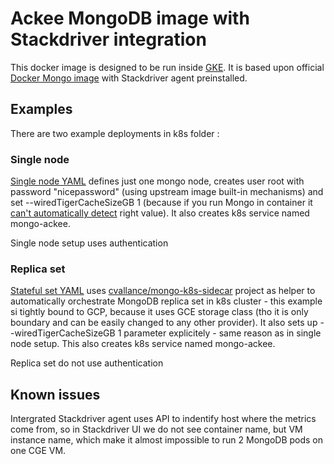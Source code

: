 # Ackee MongoDB image with Stackdriver integration

This docker image is designed to be run inside [GKE](https://cloud.google.com/kubernetes-engine/). It is based upon official [Docker Mongo image](https://hub.docker.com/_/mongo/) with Stackdriver agent preinstalled.

## Examples

There are two example deployments in k8s folder :

### Single node

[Single node YAML](k8s/mongo-ackee.yaml) defines just one mongo node, creates user root with password "nicepassword" (using upstream image built-in mechanisms) and set --wiredTigerCacheSizeGB 1 (because if you run Mongo in container it [can't automatically detect](https://docs.mongodb.com/manual/reference/program/mongod/#cmdoption-mongod-wiredtigercachesizegb) right value).
It also creates k8s service named mongo-ackee.

Single node setup uses authentication

### Replica set
[Stateful set YAML](k8s/mongo-statefulset.yaml) uses [cvallance/mongo-k8s-sidecar](https://github.com/cvallance/mongo-k8s-sidecar) project as helper to automatically orchestrate MongoDB replica set in k8s cluster - this example si tightly bound to GCP, because it uses GCE storage class (tho it is only boundary and can be easily changed to any other provider). It also sets up --wiredTigerCacheSizeGB 1 parameter explicitely - same reason as in single node setup. 
This also creates k8s service named mongo-ackee.


Replica set do not use authentication

## Known issues

Intergrated Stackdriver agent uses API to indentify host where the metrics come from, so in Stackdriver UI we do not see container name, but VM instance name, which make it almost impossible to run 2 MongoDB pods on one CGE VM.
